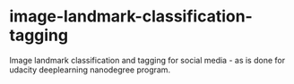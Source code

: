 # image-landmark-classification-tagging
Image landmark classification and tagging for social media - as is done for udacity deeplearning nanodegree program.
